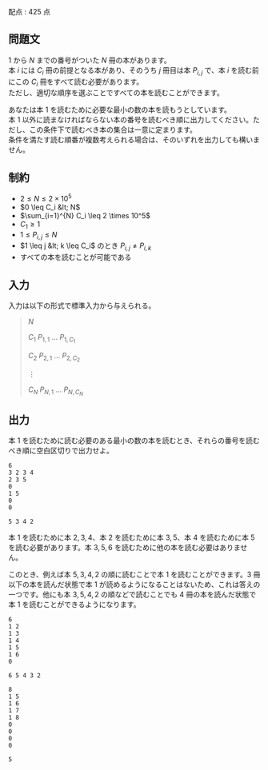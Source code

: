 配点 : $425$ 点

## 問題文

$1$ から $N$ までの番号がついた $N$ 冊の本があります。<br>
本 $i$ には $C_i$ 冊の前提となる本があり、そのうち $j$ 冊目は本 $P_{i,j}$ で、本 $i$ を読む前にこの $C_i$ 冊をすべて読む必要があります。<br>
ただし、適切な順序を選ぶことですべての本を読むことができます。

あなたは本 $1$ を読むために必要な最小の数の本を読もうとしています。<br>
本 $1$ 以外に読まなければならない本の番号を読むべき順に出力してください。ただし、この条件下で読むべき本の集合は一意に定まります。<br>
条件を満たす読む順番が複数考えられる場合は、そのいずれを出力しても構いません。

## 制約

- $2 \leq N \leq 2 \times 10^5$
- $0 \leq C_i &lt; N$
- $\sum_{i=1}^{N} C_i \leq 2 \times 10^5$
- $C_1 \geq 1$
- $1 \leq P_{i,j} \leq N$
- $1 \leq j &lt; k \leq C_i$ のとき $P_{i,j} \neq P_{i,k}$
- すべての本を読むことが可能である

## 入力

入力は以下の形式で標準入力から与えられる。

> $N$
> 
> $C_1$ $P_{1,1}$ $\ldots$ $P_{1,C_1}$
> 
> $C_2$ $P_{2,1}$ $\ldots$ $P_{2,C_2}$
> 
> $\vdots$
> 
> $C_N$ $P_{N,1}$ $\ldots$ $P_{N,C_N}$

## 出力

本 $1$ を読むために読む必要のある最小の数の本を読むとき、それらの番号を読むべき順に空白区切りで出力せよ。

```input1
6
3 2 3 4
2 3 5
0
1 5
0
0
```

```output1
5 3 4 2
```

本 $1$ を読むために本 $2,3,4$、本 $2$ を読むために本 $3,5$、本 $4$ を読むために本 $5$ を読む必要があります。本 $3,5,6$ を読むために他の本を読む必要はありません。  

このとき、例えば本 $5,3,4,2$ の順に読むことで本 $1$ を読むことができます。$3$ 冊以下の本を読んだ状態で本 $1$ が読めるようになることはないため、これは答えの一つです。他にも本 $3,5,4,2$ の順などで読むことでも $4$ 冊の本を読んだ状態で本 $1$ を読むことができるようになります。

```input2
6
1 2
1 3
1 4
1 5
1 6
0
```

```output2
6 5 4 3 2
```

```input3
8
1 5
1 6
1 7
1 8
0
0
0
0
```

```output3
5
```